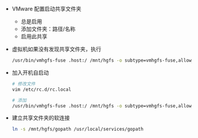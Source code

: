 - VMware 配置启动共享文件夹

  - 总是启用
  - 添加文件夹：路径/名称
  - 启用此共享

- 虚拟机如果没有发现共享文件夹，执行

  ```bash
  /usr/bin/vmhgfs-fuse .host:/ /mnt/hgfs -o subtype=vmhgfs-fuse,allow_other,nonempty
  ```

- 加入开机自启动

  ```bash
  # 修改文件
  vim /etc/rc.d/rc.local
  
  # 添加
  /usr/bin/vmhgfs-fuse .host:/ /mnt/hgfs -o subtype=vmhgfs-fuse,allow_other,nonempty
  ```

- 建立共享文件夹的软连接

  ```bash
  ln -s /mnt/hgfs/gopath /usr/local/services/gopath
  ```

  